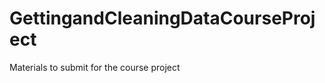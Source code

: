 GettingandCleaningDataCourseProject
===================================

Materials to submit for the course project
